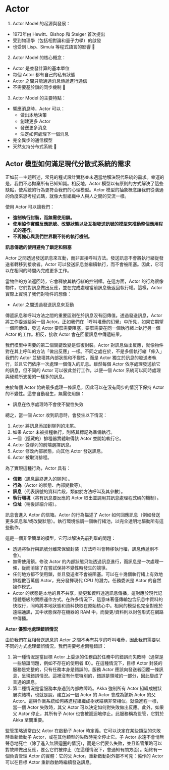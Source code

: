 # Actor
1. Actor Model 的起源與發展：
- 1973年由 Hewitt、Bishop 和 Steiger 首次提出
- 受到物理學（包括相對論和量子力學）的啟發
- 也受到 Lisp、Simula 等程式語言的影響 🌱

2. Actor Model 的核心概念：
- Actor 是並發計算的基本單位
- 每個 Actor 都有自己的私有狀態
- Actor 之間只能通過消息傳遞進行通信
- 不需要基於鎖的同步機制 🔄

3. Actor Model 的主要特點：
- 響應消息時，Actor 可以：
  * 做出本地決策
  * 創建更多 Actor
  * 發送更多消息
  * 決定如何處理下一個消息
- 完全異步的通信模型
- 天然支持分布式系統 💫

## **Actor 模型如何滿足現代分散式系統的需求**

正如前一主題所述，常見的程式設計實務並未適當地解決現代系統的需求。幸運的是，我們不必拋棄所有已知知識。相反地，Actor 模型以有原則的方式解決了這些缺點，使系統的行為更符合我們的心理模型。Actor 模型的抽象概念讓我們從溝通的角度來思考程式碼，就像大型組織中人與人之間的交流一樣。

使用 Actor 可以讓我們：

*   **強制執行封裝，而無需使用鎖。**
*   **使用協作實體反應訊號、改變狀態以及互相發送訊號的模型來推動整個應用程式的運行。**
*   **不再擔心與我們世界觀不符的執行機制。**

**訊息傳遞的使用避免了鎖定和阻塞**

Actor 之間透過發送訊息來互動，而非直接呼叫方法。發送訊息不會將執行緒從發送者轉移到接收者。Actor 可以發送訊息並繼續執行，而不會被阻塞。因此，它可以在相同的時間內完成更多工作。

當物件的方法返回時，它會釋放其執行緒的控制權。在這方面，Actor 的行為很像物件，它們對訊息做出反應，並在完成處理當前訊息後返回執行權。這樣，Actor 實際上實現了我們對物件的想像：

*   Actor 之間透過發送訊息來互動

傳遞訊息和呼叫方法之間的重要區別在於訊息沒有回傳值。透過發送訊息，Actor 將工作委派給另一個 Actor。正如我們在「呼叫堆疊的幻覺」中所見，如果它期望一個回傳值，發送 Actor 要麼需要阻塞，要麼需要在同一個執行緒上執行另一個 Actor 的工作。相反，接收 Actor 會在回覆訊息中傳遞結果。

我們模型中需要的第二個關鍵改變是恢復封裝。Actor 對訊息做出反應，就像物件對在其上呼叫的方法「做出反應」一樣。不同之處在於，不是多個執行緒「伸入」我們的 Actor 並破壞其內部狀態和不變性，而是 Actor 獨立於訊息的發送者執行，並且它們依序一次處理一個傳入的訊息。雖然每個 Actor 依序處理發送給它的訊息，但不同的 Actor 可以彼此並行工作，以便一個 Actor 系統可以同時處理與硬體所支援的一樣多的訊息。

由於每個 Actor 始終最多處理一條訊息，因此可以在沒有同步的情況下保持 Actor 的不變性。這會自動發生，無需使用鎖：

*   訊息在依序處理時不會使不變性失效

總之，當一個 Actor 收到訊息時，會發生以下情況：

1.  Actor 將訊息添加到隊列的末尾。
2.  如果 Actor 未被排程執行，則將其標記為準備執行。
3.  一個（隱藏的）排程器實體取得該 Actor 並開始執行它。
4.  Actor 從隊列的前端選擇訊息。
5.  Actor 修改內部狀態，向其他 Actor 發送訊息。
6.  Actor 被取消排程。

為了實現這種行為，Actor 具有：

*   **信箱**（訊息最終進入的隊列）。
*   **行為**（Actor 的狀態、內部變數等）。
*   **訊息**（代表訊號的資料片段，類似於方法呼叫及其參數）。
*   **執行環境**（將有訊息要反應的 Actor 取出並調用其訊息處理程式碼的機制）。
*   **位址**（稍後詳細介紹）。

訊息會進入 Actor 的信箱。Actor 的行為描述了 Actor 如何回應訊息（例如發送更多訊息和/或改變狀態）。執行環境協調一個執行緒池，以完全透明地驅動所有這些動作。

這是一個非常簡單的模型，它可以解決先前列舉的問題：

*   透過將執行與訊號分離來保留封裝（方法呼叫會轉移執行權，訊息傳遞則不會）。
*   無需使用鎖。修改 Actor 的內部狀態只能透過訊息進行，而訊息是一次處理一條，從而消除了在嘗試保持不變性時發生的競爭。
*   任何地方都不使用鎖，並且發送者不會被阻塞。可以在十幾個執行緒上有效地排程數百萬個 Actor，充分發揮現代 CPU 的潛力。任務委派是 Actor 的自然操作模式。
*   Actor 的狀態是本地的且不共享，變更和資料透過訊息傳播，這對應於現代記憶體層級的實際運作方式。在許多情況下，這意味著僅傳輸包含訊息中資料的快取行，同時將本地狀態和資料快取在原始核心中。相同的模型也完全對應於遠端通訊，其中狀態保存在機器的 RAM 中，而變更/資料則以封包形式在網路中傳播。

**Actor 優雅地處理錯誤情況**

由於我們在互相發送訊息的 Actor 之間不再有共享的呼叫堆疊，因此我們需要以不同的方式處理錯誤情況。我們需要考慮兩種錯誤：

1.  第一種情況是當目標 Actor 上委派的任務由於任務中的錯誤而失敗時（通常是一些驗證問題，例如不存在的使用者 ID）。在這種情況下，目標 Actor 封裝的服務是完整的，只有任務本身是錯誤的。服務 Actor 應該向發送者回覆一條訊息，呈現錯誤情況。這裡沒有什麼特別的，錯誤是領域的一部分，因此變成了普通的訊息。
2.  第二種情況是當服務本身遇到內部故障時。Akka 強制所有 Actor 組織成樹狀層次結構，也就是說，建立另一個 Actor 的 Actor 會成為該新 Actor 的父 Actor。這與作業系統如何將進程組織成樹狀結構非常相似。就像進程一樣，當一個 Actor 失敗時，其父 Actor 可以決定如何對失敗做出反應。此外，如果父 Actor 停止，其所有子 Actor 也會被遞迴地停止。此服務稱為監管，它對於 Akka 至關重要。

監管策略通常由父 Actor 在啟動子 Actor 時定義。它可以決定在某些類型的失敗時重新啟動子 Actor，或在其他類型的失敗時完全停止它。子 Actor 永遠不會悄無聲息地死亡（除了進入無限迴圈的情況），而是它們要么失敗，並且監管策略可以對故障做出反應，要么它們被停止（在這種情況下，會通知有關方面）。始終有一個負責管理 Actor 的實體：它的父 Actor。重新啟動對外部不可見：協作的 Actor 可以在目標 Actor 重新啟動時繼續發送訊息。
